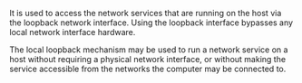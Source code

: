  It is used to access the network services that are running on the host via the loopback network interface. Using the loopback interface bypasses any local network interface hardware.

The local loopback mechanism may be used to run a network service on a host without requiring a physical network interface, or without making the service accessible from the networks the computer may be connected to.
